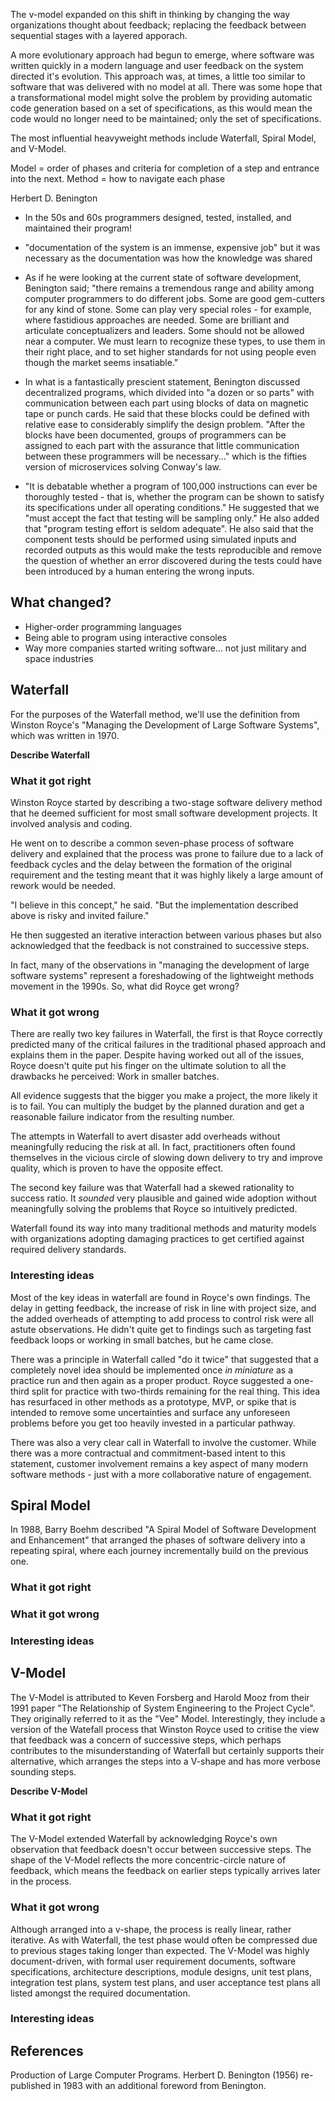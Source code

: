 

The v-model expanded on this shift in thinking by changing the way organizations thought about feedback; replacing the feedback between sequential stages with a layered apporach.













A more evolutionary approach had begun to emerge, where software was written quickly in a modern language and user feedback on the system directed it's evolution. This approach was, at times, a little too similar to software that was delivered with no model at all. There was some hope that a transformational model might solve the problem by providing automatic code generation based on a set of specifications, as this would mean the code would no longer need to be maintained; only the set of specifications.




The most influential heavyweight methods include Waterfall, Spiral Model, and V-Model.

Model = order of phases and criteria for completion of a step and entrance into the next.
Method = how to navigate each phase



Herbert D. Benington

- In the 50s and 60s programmers designed, tested, installed, and maintained their program!
- "documentation of the system is an immense, expensive job" but it was necessary as the documentation was how the knowledge was shared 


- As if he were looking at the current state of software development, Benington said; "there remains a tremendous range and ability among computer programmers to do different jobs. Some are good gem-cutters for any kind of stone. Some can play very special roles - for example, where fastidious approaches are needed. Some are brilliant and articulate conceptualizers and leaders. Some should not be allowed near a computer. We must learn to recognize these types, to use them in their right place, and to set higher standards for not using people even though the market seems insatiable."
- In what is a fantastically prescient statement, Benington discussed decentralized programs, which divided into "a dozen or so parts" with communication between each part using blocks of data on magnetic tape or punch cards. He said that these blocks could be defined with relative ease to considerably simplify the design problem. "After the blocks have been documented, groups of programmers can be assigned to each part with the assurance that little communication between these programmers will be necessary..." which is the fifties version of microservices solving Conway's law.
- "It is debatable whether a program of 100,000 instructions can ever be thoroughly tested - that is, whether the program can be shown to satisfy its specifications under all operating conditions." He suggested that we "must accept the fact that testing will be sampling only." He also added that "program testing effort is seldom adequate". He also said that the component tests should be performed using simulated inputs and recorded outputs as this would make the tests reproducible and remove the question of whether an error discovered during the tests could have been introduced by a human entering the wrong inputs.

## What changed?

- Higher-order programming languages
- Being able to program using interactive consoles
- Way more companies started writing software... not just military and space industries

## Waterfall

For the purposes of the Waterfall method, we'll use the definition from Winston Royce's "Managing the Development of Large Software Systems", which was written in 1970.

**Describe Waterfall**

### What it got right

Winston Royce started by describing a two-stage software delivery method that he deemed sufficient for most small software development projects. It involved analysis and coding.

He went on to describe a common seven-phase process of software delivery and explained that the process was prone to failure due to a lack of feedback cycles and the delay between the formation of the original requirement and the testing meant that it was highly likely a large amount of rework would be needed.

"I believe in this concept," he said. "But the implementation described above is risky and invited failure."

He then suggested an iterative interaction between various phases but also acknowledged that the feedback is not constrained to successive steps.

In fact, many of the observations in "managing the development of large software systems" represent a foreshadowing of the lightweight methods movement in the 1990s. So, what did Royce get wrong?

### What it got wrong

There are really two key failures in Waterfall, the first is that Royce correctly predicted many of the critical failures in the traditional phased approach and explains them in the paper. Despite having worked out all of the issues, Royce doesn't quite put his finger on the ultimate solution to all the drawbacks he perceived: Work in smaller batches.

All evidence suggests that the bigger you make a project, the more likely it is to fail. You can multiply the budget by the planned duration and get a reasonable failure indicator from the resulting number.

The attempts in Waterfall to avert disaster add overheads without meaningfully reducing the risk at all. In fact, practitioners often found themselves in the vicious circle of slowing down delivery to try and improve quality, which is proven to have the opposite effect.

The second key failure was that Waterfall had a skewed rationality to success ratio. It *sounded* very plausible and gained wide adoption without meaningfully solving the problems that Royce so intuitively predicted.

Waterfall found its way into many traditional methods and maturity models with organizations adopting damaging practices to get certified against required delivery standards.

### Interesting ideas

Most of the key ideas in waterfall are found in Royce's own findings. The delay in getting feedback, the increase of risk in line with project size, and the added overheads of attempting to add process to control risk were all astute observations. He didn't quite get to findings such as targeting fast feedback loops or working in small batches, but he came close.

There was a principle in Waterfall called "do it twice" that suggested that a completely novel idea should be implemented once *in miniature* as a practice run and then again as a proper product. Royce suggested a one-third split for practice with two-thirds remaining for the real thing. This idea has resurfaced in other methods as a prototype, MVP, or spike that is intended to remove some uncertainties and surface any unforeseen problems before you get too heavily invested in a particular pathway.

There was also a very clear call in Waterfall to involve the customer. While there was a more contractual and commitment-based intent to this statement, customer involvement remains a key aspect of many modern software methods - just with a more collaborative nature of engagement.

## Spiral Model

In 1988, Barry Boehm described "A Spiral Model of Software Development and Enhancement" that arranged the phases of software delivery into a repeating spiral, where each journey incrementally build on the previous one.

### What it got right

### What it got wrong

### Interesting ideas

## V-Model

The V-Model is attributed to Keven Forsberg and Harold Mooz from their 1991 paper "The Relationship of System Engineering to the Project Cycle". They originally referred to it as the "Vee" Model. Interestingly, they include a version of the Watefall process that Winston Royce used to critise the view that feedback was a concern of successive steps, which perhaps contributes to the misunderstanding of Waterfall but certainly supports their alternative, which arranges the steps into a V-shape and has more verbose sounding steps.

**Describe V-Model**

### What it got right

The V-Model extended Waterfall by acknowledging Royce's own observation that feedback doesn't occur between successive steps. The shape of the V-Model reflects the more concentric-circle nature of feedback, which means the feedback on earlier steps typically arrives later in the process.


### What it got wrong

Although arranged into a v-shape, the process is really linear, rather iterative. As with Waterfall, the test phase would often be compressed due to previous stages taking longer than expected. The V-Model was highly document-driven, with formal user requirement documents, software specifications, architecture descriptions, module designs, unit test plans, integration test plans, system test plans, and user acceptance test plans all listed amongst the required documentation.

### Interesting ideas



## References

Production of Large Computer Programs. Herbert D. Benington (1956) re-published in 1983 with an additional foreword from Benington.